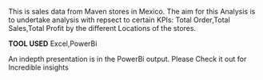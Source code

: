 This is sales data from Maven stores in Mexico.
The aim for this Analysis is to undertake analysis with repsect to certain KPIs:
Total Order,Total Sales,Total Profit by the different Locations of the stores.

**TOOL USED** Excel,PowerBi


An indepth presentation is in the PowerBi output.
Please Check it out for Incredible insights
